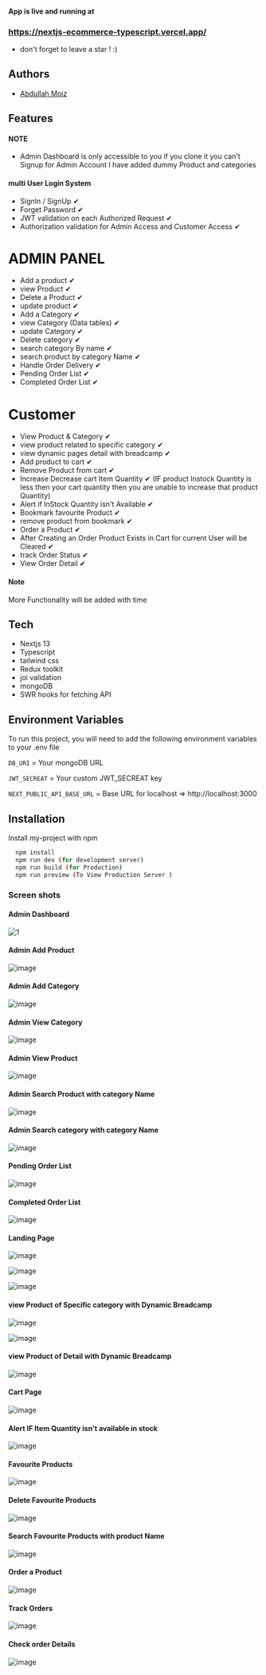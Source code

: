 #### App is live and running at 

### https://nextjs-ecommerce-typescript.vercel.app/


 - don't forget to leave a star ! :)

## Authors

- [Abdullah Moiz](https://www.github.com/Abdullah-moiz)

## Features

#### NOTE
 - Admin Dashboard is only accessible to you if you clone it you can't Signup for Admin Account I have added dummy Product and categories 


#### multi User Login System
- SignIn / SignUp ✔
- Forget Password ✔
- JWT validation on each Authorized Request ✔
- Authorization validation for Admin Access and Customer Access ✔

# ADMIN PANEL
 - Add a product ✔
 - view Product ✔
 - Delete a Product ✔
 - update product ✔
 - Add a Category ✔
 - view Category (Data tables) ✔
 - update Category  ✔
 - Delete category ✔
 - search category By name ✔
 - search product by category Name ✔
 - Handle Order Delivery  ✔
 - Pending Order  List ✔
 - Completed Order List ✔

# Customer
- View Product & Category ✔
- view product related to specific category ✔
- view dynamic pages detail with breadcamp ✔
- Add product to cart ✔
- Remove Product from cart ✔
- Increase Decrease cart Item  Quantity ✔ (IF product Instock Quantity is less then your cart quantity then you are unable to  increase that product Quantity)
- Alert if InStock Quantity isn't Available ✔
- Bookmark favourite Product ✔
- remove product from bookmark ✔
- Order a Product ✔
- After Creating an Order Product Exists in Cart for current User will be Cleared ✔
- track Order Status ✔
- View Order Detail ✔

#### Note 
More Functionality will be added with time



## Tech
- Nextjs 13
- Typescript
- tailwind css
- Redux toolkit
- joi validation
- mongoDB
- SWR hooks for fetching API 

## Environment Variables

To run this project, you will need to add the following environment variables to your .env file

`DB_URI` = Your mongoDB URL

`JWT_SECREAT` = Your custom JWT_SECREAT key

`NEXT_PUBLIC_API_BASE_URL` =  Base URL for localhost  => http://localhost:3000


## Installation

Install my-project with npm

```bash
  npm install
  npm run dev (for development server)
  npm run build (for Production)
  npm run preview (To View Production Server )
```

### Screen shots
####  Admin Dashboard
![1](https://user-images.githubusercontent.com/90745903/236361005-89f40e51-3aff-4e66-8aa2-941138a15316.png)

#### Admin Add Product
![image](https://github.com/Abdullah-moiz/nextjs-ecommerce/assets/90745903/8c2129fa-bbc4-4d03-b249-a9e4a26ba769)

#### Admin Add Category
![image](https://user-images.githubusercontent.com/90745903/236360988-8b7e6307-5365-4486-8404-b8ddaf1ab486.png)

#### Admin View Category
![image](https://github.com/Abdullah-moiz/nextjs-ecommerce/assets/90745903/79d3384f-0aed-4ca0-9bb6-c74a42042cfa)

#### Admin View Product
![image](https://github.com/Abdullah-moiz/nextjs-ecommerce/assets/90745903/f0a85e4a-891e-4c1f-86fe-206dedb6034c)

#### Admin Search Product with category Name
![image](https://github.com/Abdullah-moiz/nextjs-ecommerce/assets/90745903/76f09c2a-4c16-4784-afa0-5f424a42430f)

#### Admin Search category with category Name
![image](https://github.com/Abdullah-moiz/nextjs-ecommerce/assets/90745903/600bb84b-9401-48e9-90b8-44891f794b81)

#### Pending Order List
![image](https://github.com/Abdullah-moiz/nextjs-ecommerce/assets/90745903/66f07720-dc2f-4a05-98fc-d9c422665dc9)


#### Completed Order List
![image](https://github.com/Abdullah-moiz/nextjs-ecommerce/assets/90745903/278e33ae-b7bb-4cf2-8ed3-18e06d1f368c)



#### Landing Page 

![image](https://github.com/Abdullah-moiz/nextjs-ecommerce/assets/90745903/a4a21833-3f42-479f-99b8-1dba1b459f1b)

![image](https://github.com/Abdullah-moiz/nextjs-ecommerce/assets/90745903/bb8141aa-9ded-4a77-a653-c86733bd7871)

![image](https://github.com/Abdullah-moiz/nextjs-ecommerce/assets/90745903/9970dabd-eb75-4c6b-8349-d55897a5f9c4)


#### view Product of Specific category with Dynamic Breadcamp 
![image](https://github.com/Abdullah-moiz/nextjs-ecommerce/assets/90745903/7babf0cb-2b67-439d-9859-61f21d2ce453)

![image](https://github.com/Abdullah-moiz/nextjs-ecommerce/assets/90745903/df41987a-d2e3-4681-b814-41d1986de7af)

#### view Product of Detail with Dynamic Breadcamp 

![image](https://github.com/Abdullah-moiz/nextjs-ecommerce/assets/90745903/9eda3f30-3a12-4401-952d-3a694b097e77)

#### Cart Page 
![image](https://github.com/Abdullah-moiz/nextjs-ecommerce/assets/90745903/23b08511-0e6e-41c1-8b9d-7f72b5b65952)

#### Alert IF Item Quantity isn't available in stock 
![image](https://github.com/Abdullah-moiz/nextjs-ecommerce/assets/90745903/3a129a57-2df3-440a-9b1c-5c43348027f5)


#### Favourite Products
![image](https://github.com/Abdullah-moiz/nextjs-ecommerce/assets/90745903/a2debeef-585c-4bc5-bd39-4c6680deee7d)


#### Delete Favourite Products
![image](https://github.com/Abdullah-moiz/nextjs-ecommerce/assets/90745903/092ce378-7db0-4119-8130-65f5330cd689)


#### Search Favourite Products with product Name
![image](https://github.com/Abdullah-moiz/nextjs-ecommerce/assets/90745903/39e4d3f6-425c-444f-b316-5b2a2b587434)

#### Order a Product
![image](https://github.com/Abdullah-moiz/nextjs-ecommerce/assets/90745903/a958670a-8d89-411c-af41-901d933920d7)

#### Track Orders
![image](https://github.com/Abdullah-moiz/nextjs-ecommerce/assets/90745903/8501280b-dbf8-4fdc-abf3-5afb003ac251)


#### Check order Details
![image](https://github.com/Abdullah-moiz/nextjs-ecommerce/assets/90745903/139f02be-806f-4d8c-8cba-51948682277a)






    
